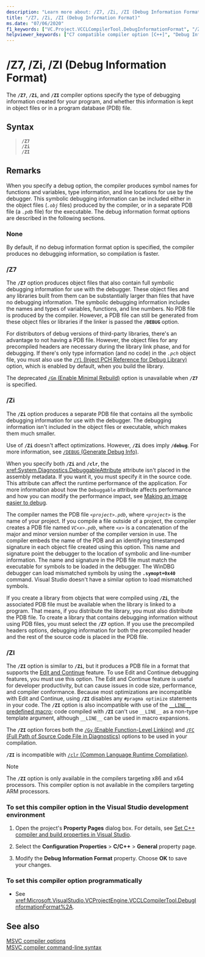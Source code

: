 ```yaml
---
description: "Learn more about: /Z7, /Zi, /ZI (Debug Information Format)"
title: "/Z7, /Zi, /ZI (Debug Information Format)"
ms.date: "07/06/2020"
f1_keywords: ["VC.Project.VCCLCompilerTool.DebugInformationFormat", "/ZI", "/Zi", "/Z7", "VC.Project.VCCLWCECompilerTool.DebugInformationFormat"]
helpviewer_keywords: ["C7 compatible compiler option [C++]", "Debug Information Format compiler option", "ZI compiler option", "-Zi compiler option [C++]", "/ZI compiler option [C++]", "Z7 compiler option [C++]", "debugging [C++], debug information files", "Zi compiler option [C++]", "/Zi compiler option [C++]", "program database compiler option [C++]", "full symbolic debugging information", "/Z7 compiler option [C++]", "line numbers only compiler option [C++]", "cl.exe compiler, debugging options", "-Z7 compiler option [C++]"]
---
```

# /Z7, /Zi, /ZI (Debug Information Format)

The **`/Z7`**, **`/Zi`**, and **`/ZI`** compiler options specify the type of debugging information created for your program, and whether this information is kept in object files or in a program database (PDB) file.

## Syntax

> **`/Z7`**\
> **`/Zi`**\
> **`/ZI`**

## Remarks

When you specify a debug option, the compiler produces symbol names for functions and variables, type information, and line locations for use by the debugger. This symbolic debugging information can be included either in the object files (*`.obj`* files) produced by the compiler, or in a separate PDB file (a *`.pdb`* file) for the executable. The debug information format options are described in the following sections.

### None

By default, if no debug information format option is specified, the compiler produces no debugging information, so compilation is faster.

### /Z7

The **`/Z7`** option produces object files that also contain full symbolic debugging information for use with the debugger. These object files and any libraries built from them can be substantially larger than files that have no debugging information. The symbolic debugging information includes the names and types of variables, functions, and line numbers. No PDB file is produced by the compiler. However, a PDB file can still be generated from these object files or libraries if the linker is passed the **`/DEBUG`** option.

For distributors of debug versions of third-party libraries, there's an advantage to not having a PDB file. However, the object files for any precompiled headers are necessary during the library link phase, and for debugging. If there's only type information (and no code) in the *`.pch`* object file, you must also use the [`/Yl` (Inject PCH Reference for Debug Library)](yl-inject-pch-reference-for-debug-library.md) option, which is enabled by default, when you build the library.

The deprecated [`/Gm` (Enable Minimal Rebuild)](gm-enable-minimal-rebuild.md) option is unavailable when **`/Z7`** is specified.

### /Zi

The **`/Zi`** option produces a separate PDB file that contains all the symbolic debugging information for use with the debugger. The debugging information isn't included in the object files or executable, which makes them much smaller.

Use of **`/Zi`** doesn't affect optimizations. However, **`/Zi`** does imply **`/debug`**. For more information, see [`/DEBUG` (Generate Debug Info)](debug-generate-debug-info.md).

When you specify both **`/Zi`** and **`/clr`**, the <xref:System.Diagnostics.DebuggableAttribute> attribute isn't placed in the assembly metadata. If you want it, you must specify it in the source code. This attribute can affect the runtime performance of the application. For more information about how the `Debuggable` attribute affects performance and how you can modify the performance impact, see [Making an image easier to debug](/dotnet/framework/debug-trace-profile/making-an-image-easier-to-debug).

The compiler names the PDB file *`<project>.pdb`*, where *`<project>`* is the name of your project. If you compile a file outside of a project, the compiler creates a PDB file named *`VC<x>.pdb`*, where *`<x>`* is a concatenation of the major and minor version number of the compiler version in use. The compiler embeds the name of the PDB and an identifying timestamped signature in each object file created using this option. This name and signature point the debugger to the location of symbolic and line-number information. The name and signature in the PDB file must match the executable for symbols to be loaded in the debugger. The WinDBG debugger can load mismatched symbols by using the **`.symopt+0x40`** command. Visual Studio doesn't have a similar option to load mismatched symbols.

If you create a library from objects that were compiled using **`/Zi`**, the associated PDB file must be available when the library is linked to a program. That means, if you distribute the library, you must also distribute the PDB file. To create a library that contains debugging information without using PDB files, you must select the **`/Z7`** option. If you use the precompiled headers options, debugging information for both the precompiled header and the rest of the source code is placed in the PDB file.

### /ZI

The **`/ZI`** option is similar to **`/Zi`**, but it produces a PDB file in a format that supports the [Edit and Continue](/visualstudio/debugger/edit-and-continue-visual-cpp) feature. To use Edit and Continue debugging features, you must use this option. The Edit and Continue feature is useful for developer productivity, but can cause issues in code size, performance, and compiler conformance. Because most optimizations are incompatible with Edit and Continue, using **`/ZI`** disables any `#pragma optimize` statements in your code. The **`/ZI`** option is also incompatible with use of the [`__LINE__` predefined macro](../../preprocessor/predefined-macros.md); code compiled with **`/ZI`** can't use `__LINE__` as a non-type template argument, although `__LINE__` can be used in macro expansions.

The **`/ZI`** option forces both the [`/Gy` (Enable Function-Level Linking)](gy-enable-function-level-linking.md) and [`/FC` (Full Path of Source Code File in Diagnostics)](fc-full-path-of-source-code-file-in-diagnostics.md) options to be used in your compilation.

**`/ZI`** is incompatible with [`/clr` (Common Language Runtime Compilation)](clr-common-language-runtime-compilation.md).

> [!NOTE]
> The **`/ZI`** option is only available in the compilers targeting x86 and x64 processors. This compiler option is not available in the compilers targeting ARM processors.

### To set this compiler option in the Visual Studio development environment

1. Open the project's **Property Pages** dialog box. For details, see [Set C++ compiler and build properties in Visual Studio](../working-with-project-properties.md).

1. Select the **Configuration Properties** > **C/C++** > **General** property page.

1. Modify the **Debug Information Format** property. Choose **OK** to save your changes.

### To set this compiler option programmatically

- See <xref:Microsoft.VisualStudio.VCProjectEngine.VCCLCompilerTool.DebugInformationFormat%2A>.

## See also

[MSVC compiler options](compiler-options.md)<br/>
[MSVC compiler command-line syntax](compiler-command-line-syntax.md)
